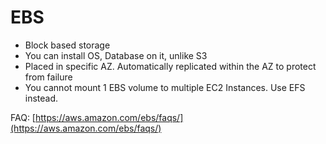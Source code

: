 # EBS

* Block based storage
* You can install OS, Database on it, unlike S3
* Placed in specific AZ. Automatically replicated within the AZ to protect from failure
* You cannot mount 1 EBS volume to multiple EC2 Instances. Use EFS instead.

FAQ: [https://aws.amazon.com/ebs/faqs/](https://aws.amazon.com/ebs/faqs/)

